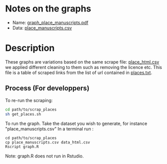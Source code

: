 # Notes on the graphs

- Name: [graph_place_manuscripts.pdf](graph_place_manuscripts.pdf)
- Data: [place_manuscripts.csv](place_manuscripts.csv)


# Description
These graphs are variations based on the same scrape file: [place_html.csv](place_html.csv) we applied different cleaning to them such as removing  the licence etc.
This file is a table of scraped links from the list of url contained in [places.txt](places.txt).

## Process (For developpers)
To re-run the scraping:
```bash
cd path/to/scrap_places
sh get_places.sh
```
To run the graph. Take the dataset you wish to generate, for instance "place_manuscripts.csv"
In a terminal run :
```
cd path/to/scrap_places
cp place_manuscripts.csv data_html.csv
Rscript graph.R
```
Note: graph.R does not run in Rstudio.
